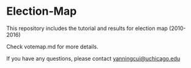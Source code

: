 # Election-Map
This repository includes the tutorial and results for election map (2010-2016)

Check votemap.md for more details.

If you have any questions, please contact yanningcui@uchicago.edu
